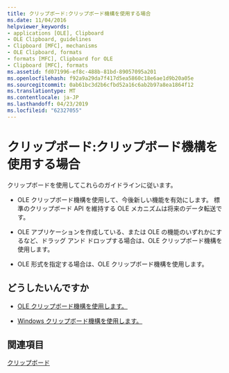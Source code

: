 ```yaml
---
title: クリップボード:クリップボード機構を使用する場合
ms.date: 11/04/2016
helpviewer_keywords:
- applications [OLE], Clipboard
- OLE Clipboard, guidelines
- Clipboard [MFC], mechanisms
- OLE Clipboard, formats
- formats [MFC], Clipboard for OLE
- Clipboard [MFC], formats
ms.assetid: fd071996-ef8c-488b-81bd-89057095a201
ms.openlocfilehash: f92a9a29da7f417d5ea5860c18e6ae1d9b20a05e
ms.sourcegitcommit: 0ab61bc3d2b6cfbd52a16c6ab2b97a8ea1864f12
ms.translationtype: MT
ms.contentlocale: ja-JP
ms.lasthandoff: 04/23/2019
ms.locfileid: "62327055"
---
```

# <a name="clipboard-when-to-use-each-clipboard-mechanism"></a>クリップボード:クリップボード機構を使用する場合

クリップボードを使用してこれらのガイドラインに従います。

- OLE クリップボード機構を使用して、今後新しい機能を有効にします。 標準のクリップボード API を維持する OLE メカニズムは将来のデータ転送です。

- OLE アプリケーションを作成している、または OLE の機能のいずれかにするなど、ドラッグ アンド ドロップする場合は、OLE クリップボード機構を使用します。

- OLE 形式を指定する場合は、OLE クリップボード機構を使用します。

## <a name="what-do-you-want-to-do"></a>どうしたいんですか

- [OLE クリップボード機構を使用します。](../mfc/clipboard-using-the-ole-clipboard-mechanism.md)

- [Windows クリップボード機構を使用します。](../mfc/clipboard-using-the-windows-clipboard.md)

## <a name="see-also"></a>関連項目

[クリップボード](../mfc/clipboard.md)
